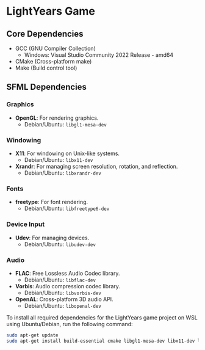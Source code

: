 # LightYears Game

## Core Dependencies
- GCC (GNU Compiler Collection)
  - Windows: Visual Studio Community 2022 Release - amd64
- CMake (Cross-platform make)
- Make (Build control tool)

## SFML Dependencies

### Graphics
- **OpenGL**: For rendering graphics.
    - Debian/Ubuntu: `libgl1-mesa-dev`

### Windowing
- **X11**: For windowing on Unix-like systems.
    - Debian/Ubuntu: `libx11-dev`
- **Xrandr**: For managing screen resolution, rotation, and reflection.
    - Debian/Ubuntu: `libxrandr-dev`

### Fonts
- **freetype**: For font rendering.
    - Debian/Ubuntu: `libfreetype6-dev`

### Device Input
- **Udev**: For managing devices.
    - Debian/Ubuntu: `libudev-dev`

### Audio
- **FLAC**: Free Lossless Audio Codec library.
    - Debian/Ubuntu: `libflac-dev`
- **Vorbis**: Audio compression codec library.
    - Debian/Ubuntu: `libvorbis-dev`
- **OpenAL**: Cross-platform 3D audio API.
    - Debian/Ubuntu: `libopenal-dev`

To install all required dependencies for the LightYears game project on WSL using Ubuntu/Debian, run the following command:

```bash
sudo apt-get update
sudo apt-get install build-essential cmake libgl1-mesa-dev libx11-dev libxrandr-dev libfreetype6-dev libudev-dev libflac-dev libvorbis-dev libopenal-dev
```